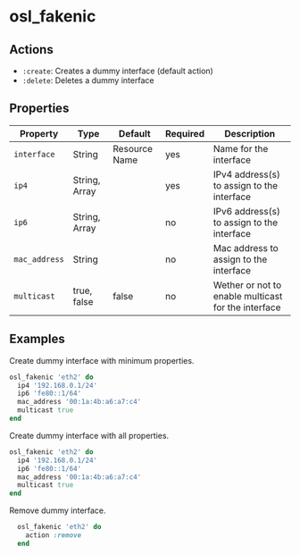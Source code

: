 # osl_fakenic

## Actions

- `:create`: Creates a dummy interface (default action)
- `:delete`: Deletes a dummy interface

## Properties

| Property       | Type          | Default         | Required | Description                                         |
|----------------|---------------|-----------------|----------|-----------------------------------------------------|
| `interface`    | String        | Resource Name   | yes      | Name for the interface                              |
| `ip4`          | String, Array |                 | yes      | IPv4 address(s) to assign to the interface          |
| `ip6`          | String, Array |                 | no       | IPv6 address(s) to assign to the interface          |
| `mac_address`  | String        |                 | no       | Mac address to assign to the interface              |
| `multicast`    | true, false   | false           | no       | Wether or not to enable multicast for the interface |

## Examples

Create dummy interface with minimum properties.

```ruby
osl_fakenic 'eth2' do
  ip4 '192.168.0.1/24'
  ip6 'fe80::1/64'
  mac_address '00:1a:4b:a6:a7:c4'
  multicast true
end
```

Create dummy interface with all properties.

```ruby
osl_fakenic 'eth2' do
  ip4 '192.168.0.1/24'
  ip6 'fe80::1/64'
  mac_address '00:1a:4b:a6:a7:c4'
  multicast true
end
```

Remove dummy interface.

```ruby
  osl_fakenic 'eth2' do
    action :remove
  end
```
